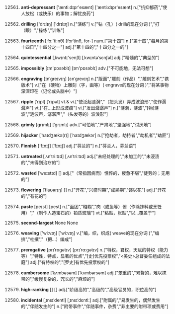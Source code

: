 12561. **anti-depressant**
['ænti:dɪpr'esænt]  ['ænti:dɪpr'esænt]
n.["抗抑郁药","使人放松（或快乐）的事物；解忧良药"]  

12562. **drilling**
['drɪlɪŋ]  ['drɪlɪŋ]
n.["演练"]  v.["钻（孔）( drill的现在分词 )","打（眼）","操练","训练"]  

12563. **fourteenth**
[ˌfɔ:'ti:nθ]  [fɔrˈtinθ, for-]
num.["第十四"]  n.["第十四","每月的第十四日","十四分之一"]  adj.["第十四的","十四分之一的"]  

12564. **quintessential**
[ˌkwɪntɪ'senʃl]  [ˌkwɪntəˈsɛnʃəl]
adj.["精髓的","典型的"]  

12565. **impossibly**
[ɪm'pɒsəblɪ]  [ɪm'pɒsəblɪ]
adv.["不可能地，无法可想"]  

12566. **engraving**
[ɪnˈgreɪvɪŋ]  [ɛnˈɡrevɪŋ]
n.["版画","雕刻（作品）","雕刻艺术","镌版术"]  v.["在（硬物）上雕刻（字，画等）( engrave的现在分词 )","将某事物深深印在（记忆或头脑中）"]  

12567. **ripple**
[ˈrɪpl]  [ˈrɪpəl]
vt.& vi.["使泛起涟漪","（把头发）弄成波浪形","使作潺潺声"]  vt.["在…上形成波痕"]  vi.["发出潺潺声"]  n.["涟漪，涟波","[物]涟波","涟波声，潺潺声","（头发等的）波浪形"]  

12568. **grimly**
[ɡrɪmlɪ]  [ˈɡrɪmlɪ]
adv.["可怕地","严肃地","坚强地","讨厌地"]  

12569. **hijacker**
[ˈhaɪdʒækə(r)]  [ˈhaɪdʒækər]
n.["抢劫者，劫持者","劫机者","劫匪"]  

12570. **Finnish**
['fɪnɪʃ]  [ˈfɪnɪʃ]
adj.["芬兰的"]  n.["芬兰人，芬兰语"]  

12571. **untreated**
[ˌʌnˈtri:tɪd]  [ˌʌnˈtriːtɪd]
adj.["未经处理的","未加工的","未浸渍的","未得到治疗的"]  

12572. **wasted**
[ˈweɪstɪd]  []
adj.["（常指因病而）憔悴的，疲惫不堪","徒劳的；无用的"]  

12573. **flowering**
[ˈflaʊərɪŋ]  []
n.["开花","兴盛时期","成熟期","饰以花"]  adj.["开花的","有花的"]  

12574. **paste**
[peɪst]  [pest]
n.["面团","糨糊","肉（或鱼等）酱（作涂抹料或烹饪用）","（制作人造宝石的）铅质玻璃"]  vt.["粘贴，张贴","以…覆盖于"]  

12575. **second-largest**
None
None

12576. **weaving**
['wi:vɪŋ]  ['wi:vɪŋ]
v.["编，织，织成( weave的现在分词 )","编排","杜撰","（把…）编成"]  

12577. **prerogative**
[prɪˈrɒgətɪv]  [prɪˈrɑ:gətɪv]
n.["特权，君权，天赋的特权（能力等）","特性，特点，显著的优点","[史]优先投票权","<美史>总督委任组成的法庭"]  adj.["有特权的","[罗史]有优先投票权的"]  

12578. **cumbersome**
[ˈkʌmbəsəm]  [ˈkʌmbərsəm]
adj.["笨重的","累赘的，难以携带的","缓慢复杂的，冗长的","麻烦的"]  

12579. **high-ranking**
[]  []
adj.["阶级高的","高级的","高级官员的，职位高的"]  

12580. **incidental**
[ˌɪnsɪˈdentl]  [ˌɪnsɪˈdɛntl:]
adj.["附属的","易发生的，偶然发生的","伴随发生的"]  n.["附带事件","伴随事件，杂费","非主要的附带项或费用"]  

